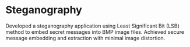 # Steganography
 Developed a steganography application using Least Significant Bit (LSB) method to embed secret messages into  BMP image files. Achieved secure message embedding and extraction with minimal image distortion.

